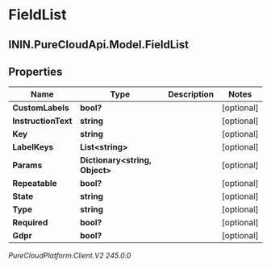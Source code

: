 # FieldList

## ININ.PureCloudApi.Model.FieldList

## Properties

|Name | Type | Description | Notes|
|------------ | ------------- | ------------- | -------------|
| **CustomLabels** | **bool?** |  | [optional] |
| **InstructionText** | **string** |  | [optional] |
| **Key** | **string** |  | [optional] |
| **LabelKeys** | **List&lt;string&gt;** |  | [optional] |
| **Params** | **Dictionary&lt;string, Object&gt;** |  | [optional] |
| **Repeatable** | **bool?** |  | [optional] |
| **State** | **string** |  | [optional] |
| **Type** | **string** |  | [optional] |
| **Required** | **bool?** |  | [optional] |
| **Gdpr** | **bool?** |  | [optional] |



_PureCloudPlatform.Client.V2 245.0.0_
